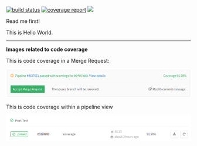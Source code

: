 [![build status](https://gitlab.i2p.online/jkrooswyk/jkinc-2/badges/master/build.svg)](https://gitlab.i2p.online/jkrooswyk/jkinc-2/commits/master)    [![coverage report](https://gitlab.i2p.online/jkrooswyk/jkinc-2/badges/master/coverage.svg)](https://gitlab.i2p.online/jkrooswyk/jkinc-2/commits/master) <a href="https://codeclimate.com/github/gitlabhq/gitlab-ci-runner"><img src="https://codeclimate.com/github/gitlabhq/gitlab-ci-runner/badges/gpa.svg" /></a>

Read me first!

This is Hello World.

---------------------

**Images related to code coverage**

This is code coverage in a Merge Request:

![MR Widget](img/pipelines_test_coverage_mr_widget.png)

This is code coverage within a pipeline view

![Pipeline Coverage](img/pipelines_test_coverage_build.png)
